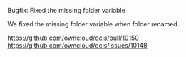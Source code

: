 Bugfix: Fixed the missing folder variable

We fixed the missing folder variable when folder renamed.

https://github.com/owncloud/ocis/pull/10150
https://github.com/owncloud/ocis/issues/10148
